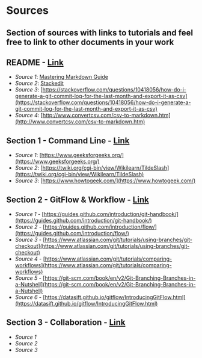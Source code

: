 # Sources
## Section of sources with links to tutorials and feel free to link to other documents in your work

## README - [Link](README.md)
- *Source 1*: [Mastering Markdown Guide](https://guides.github.com/features/mastering-markdown/)
- *Source 2*: [Stackedit](https://stackedit.io/)
- *Source 3*: [https://stackoverflow.com/questions/10418056/how-do-i-generate-a-git-commit-log-for-the-last-month-and-export-it-as-csv](https://stackoverflow.com/questions/10418056/how-do-i-generate-a-git-commit-log-for-the-last-month-and-export-it-as-csv)
- *Source 4*: [http://www.convertcsv.com/csv-to-markdown.htm](http://www.convertcsv.com/csv-to-markdown.htm)

## Section 1 - Command Line - [Link](Section%201%20-%20Command%20Line/Section%201%20README.md)
- *Source 1*: [https://www.geeksforgeeks.org/](https://www.geeksforgeeks.org/)
- *Source 2*: [https://twiki.org/cgi-bin/view/Wikilearn/TildeSlash](https://twiki.org/cgi-bin/view/Wikilearn/TildeSlash)
- *Source 3*: [https://www.howtogeek.com/](https://www.howtogeek.com/)

## Section 2 - GitFlow & Workflow - [Link](Section%202%20-%20GitFlow%20&%20Workflow/Section%202%20README.md)
- *Source 1* - [https://guides.github.com/introduction/git-handbook/](https://guides.github.com/introduction/git-handbook/)
- *Source 2* - [https://guides.github.com/introduction/flow/](https://guides.github.com/introduction/flow/)
- *Source 3* - [https://www.atlassian.com/git/tutorials/using-branches/git-checkout](https://www.atlassian.com/git/tutorials/using-branches/git-checkout)
- *Source 4* - [https://www.atlassian.com/git/tutorials/comparing-workflows](https://www.atlassian.com/git/tutorials/comparing-workflows)
- *Source 5* - [https://git-scm.com/book/en/v2/Git-Branching-Branches-in-a-Nutshell](https://git-scm.com/book/en/v2/Git-Branching-Branches-in-a-Nutshell)
- *Source 6* - [https://datasift.github.io/gitflow/IntroducingGitFlow.html](https://datasift.github.io/gitflow/IntroducingGitFlow.html)

## Section 3 - Collaboration - [Link](Section%203%20-%20Collaboration/Section%203%20README.md)
- *Source 1*
- *Source 2*
- *Source 3*

